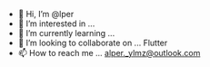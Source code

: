 - 👋 Hi, I’m @lper    
- 👀 I’m interested in ...  
- 🌱 I’m currently learning ...
- 💞️ I’m looking to collaborate on ... Flutter
- 📫 How to reach me ... alper._ylmz@outlook.com

<!---
istidat/istidat is a ✨ special ✨ repository because its `README.md` (this file) appears on your GitHub profile.
You can click the Preview link to take a look at your changes.
--->
